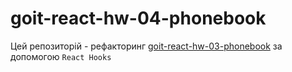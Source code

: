 # goit-react-hw-04-phonebook

Цей репозиторій - рефакторинг [goit-react-hw-03-phonebook](https://github.com/Slavyasanek/goit-react-hw-03-phonebook) за допомогою `React Hooks`